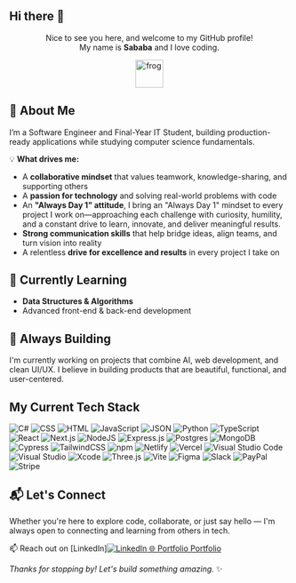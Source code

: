 ## Hi there 👋

<div align="center">

Nice to see you here, and welcome to my GitHub profile! <br />My name is <b>Sababa</b> and I love coding. <br />

<img src="https://i.giphy.com/media/IDjrgUoFMGyKqy7Rn7/giphy.webp" alt="frog" width="50px">

</div>


## 🚀 About Me

I’m a Software Engineer and Final-Year IT Student, building production-ready applications while studying computer science fundamentals.

💡 **What drives me:**
- A **collaborative mindset** that values teamwork, knowledge-sharing, and supporting others
- A **passion for technology** and solving real-world problems with code
- An **"Always Day 1" attitude**, I bring an "Always Day 1" mindset to every project I work on—approaching each challenge with curiosity, humility, and a constant drive to learn, innovate, and deliver meaningful results.
- **Strong communication skills** that help bridge ideas, align teams, and turn vision into reality
- A relentless **drive for excellence and results** in every project I take on

## 🌱 Currently Learning

- **Data Structures & Algorithms** 
- Advanced front-end & back-end development  

## 🧠 Always Building

I'm currently working on projects that combine AI, web development, and clean UI/UX. I believe in building products that are beautiful, functional, and user-centered.

## My Current Tech Stack

![C#](https://custom-icon-badges.demolab.com/badge/C%23-%23239120.svg?logo=cshrp&logoColor=white)
![CSS](https://img.shields.io/badge/CSS-1572B6?logo=css3&logoColor=fff)
![HTML](https://img.shields.io/badge/HTML-%23E34F26.svg?logo=html5&logoColor=white)
![JavaScript](https://img.shields.io/badge/JavaScript-F7DF1E?logo=javascript&logoColor=000)
![JSON](https://img.shields.io/badge/JSON-000?logo=json&logoColor=fff)
![Python](https://img.shields.io/badge/Python-3776AB?logo=python&logoColor=fff)
![TypeScript](https://img.shields.io/badge/TypeScript-3178C6?logo=typescript&logoColor=fff)
![React](https://img.shields.io/badge/React-%2320232a.svg?logo=react&logoColor=%2361DAFB)
![Next.js](https://img.shields.io/badge/Next.js-black?logo=next.js&logoColor=white)
![NodeJS](https://img.shields.io/badge/Node.js-6DA55F?logo=node.js&logoColor=white)
![Express.js](https://img.shields.io/badge/Express.js-%23404d59.svg?logo=express&logoColor=%2361DAFB)
![Postgres](https://img.shields.io/badge/Postgres-%23316192.svg?logo=postgresql&logoColor=white)
![MongoDB](https://img.shields.io/badge/MongoDB-%234ea94b.svg?logo=mongodb&logoColor=white)
![Cypress](https://img.shields.io/badge/Cypress-69D3A7?logo=cypress&logoColor=fff)
![TailwindCSS](https://img.shields.io/badge/Tailwind%20CSS-%2338B2AC.svg?logo=tailwind-css&logoColor=white)
![npm](https://img.shields.io/badge/npm-CB3837?logo=npm&logoColor=fff)
![Netlify](https://img.shields.io/badge/Netlify-%23000000.svg?logo=netlify&logoColor=#00C7B7)
![Vercel](https://img.shields.io/badge/Vercel-%23000000.svg?logo=vercel&logoColor=white)
![Visual Studio Code](https://custom-icon-badges.demolab.com/badge/Visual%20Studio%20Code-0078d7.svg?logo=vsc&logoColor=white)
![Visual Studio](https://custom-icon-badges.demolab.com/badge/Visual%20Studio-5C2D91.svg?&logo=visual-studio&logoColor=white)
![Xcode](https://img.shields.io/badge/Xcode-007ACC?logo=Xcode&logoColor=white)
![Three.js](https://img.shields.io/badge/Three.js-000?logo=threedotjs&logoColor=fff)
![Vite](https://img.shields.io/badge/Vite-646CFF?logo=vite&logoColor=fff)
![Figma](https://img.shields.io/badge/Figma-F24E1E?logo=figma&logoColor=white)
![Slack](https://img.shields.io/badge/Slack-4A154B?logo=slack&logoColor=fff)
![PayPal](https://img.shields.io/badge/PayPal-003087?logo=paypal&logoColor=fff)
![Stripe](https://img.shields.io/badge/Stripe-5851DD?logo=stripe&logoColor=fff)

## 📬 Let's Connect

Whether you're here to explore code, collaborate, or just say hello — I'm always open to connecting and learning from others in tech.

📫 Reach out on [LinkedIn]<a href="https://linkedin.com/in/sababat" target="_blank">![LinkedIn](https://custom-icon-badges.demolab.com/badge/LinkedIn-0A66C2?logo=linkedin-white&logoColor=fff)
🌐 Portfolio [Portfolio](https://sababat.dev)


_Thanks for stopping by! Let's build something amazing._ ✨

